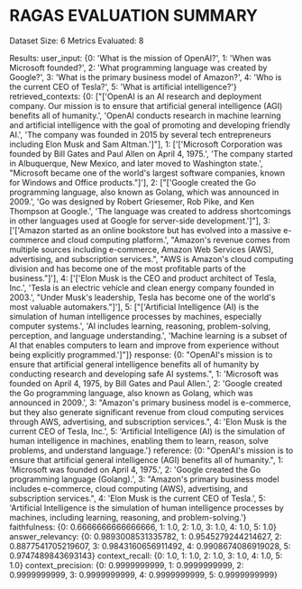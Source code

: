 RAGAS EVALUATION SUMMARY
==================================================

Dataset Size: 6
Metrics Evaluated: 8

Results:
  user_input: {0: 'What is the mission of OpenAI?', 1: 'When was Microsoft founded?', 2: 'What programming language was created by Google?', 3: 'What is the primary business model of Amazon?', 4: 'Who is the current CEO of Tesla?', 5: 'What is artificial intelligence?'}
  retrieved_contexts: {0: ["['OpenAI is an AI research and deployment company. Our mission is to ensure that artificial general intelligence (AGI) benefits all of humanity.', 'OpenAI conducts research in machine learning and artificial intelligence with the goal of promoting and developing friendly AI.', 'The company was founded in 2015 by several tech entrepreneurs including Elon Musk and Sam Altman.']"], 1: ['[\'Microsoft Corporation was founded by Bill Gates and Paul Allen on April 4, 1975.\', \'The company started in Albuquerque, New Mexico, and later moved to Washington state.\', "Microsoft became one of the world\'s largest software companies, known for Windows and Office products."]'], 2: ["['Google created the Go programming language, also known as Golang, which was announced in 2009.', 'Go was designed by Robert Griesemer, Rob Pike, and Ken Thompson at Google.', 'The language was created to address shortcomings in other languages used at Google for server-side development.']"], 3: ['[\'Amazon started as an online bookstore but has evolved into a massive e-commerce and cloud computing platform.\', "Amazon\'s revenue comes from multiple sources including e-commerce, Amazon Web Services (AWS), advertising, and subscription services.", "AWS is Amazon\'s cloud computing division and has become one of the most profitable parts of the business."]'], 4: ['[\'Elon Musk is the CEO and product architect of Tesla, Inc.\', \'Tesla is an electric vehicle and clean energy company founded in 2003.\', "Under Musk\'s leadership, Tesla has become one of the world\'s most valuable automakers."]'], 5: ["['Artificial Intelligence (AI) is the simulation of human intelligence processes by machines, especially computer systems.', 'AI includes learning, reasoning, problem-solving, perception, and language understanding.', 'Machine learning is a subset of AI that enables computers to learn and improve from experience without being explicitly programmed.']"]}
  response: {0: "OpenAI's mission is to ensure that artificial general intelligence benefits all of humanity by conducting research and developing safe AI systems.", 1: 'Microsoft was founded on April 4, 1975, by Bill Gates and Paul Allen.', 2: 'Google created the Go programming language, also known as Golang, which was announced in 2009.', 3: "Amazon's primary business model is e-commerce, but they also generate significant revenue from cloud computing services through AWS, advertising, and subscription services.", 4: 'Elon Musk is the current CEO of Tesla, Inc.', 5: 'Artificial Intelligence (AI) is the simulation of human intelligence in machines, enabling them to learn, reason, solve problems, and understand language.'}
  reference: {0: "OpenAI's mission is to ensure that artificial general intelligence (AGI) benefits all of humanity.", 1: 'Microsoft was founded on April 4, 1975.', 2: 'Google created the Go programming language (Golang).', 3: "Amazon's primary business model includes e-commerce, cloud computing (AWS), advertising, and subscription services.", 4: 'Elon Musk is the current CEO of Tesla.', 5: 'Artificial Intelligence is the simulation of human intelligence processes by machines, including learning, reasoning, and problem-solving.'}
  faithfulness: {0: 0.6666666666666666, 1: 1.0, 2: 1.0, 3: 1.0, 4: 1.0, 5: 1.0}
  answer_relevancy: {0: 0.9893008531335782, 1: 0.9545279244214627, 2: 0.8877541705219607, 3: 0.9843160656911492, 4: 0.9908674086919028, 5: 0.9747489843693143}
  context_recall: {0: 1.0, 1: 1.0, 2: 1.0, 3: 1.0, 4: 1.0, 5: 1.0}
  context_precision: {0: 0.9999999999, 1: 0.9999999999, 2: 0.9999999999, 3: 0.9999999999, 4: 0.9999999999, 5: 0.9999999999}
